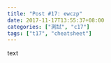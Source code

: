 ```yaml
---
title: "Post #17: ewczp"
date: 2017-11-17T13:55:37+08:00
categories: ["測試", "c17"]
tags: ["t17", "cheatsheet"]
---
```


text

